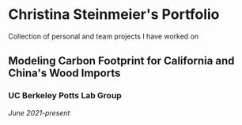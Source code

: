# **Christina Steinmeier's Portfolio**
Collection of personal and team projects I have worked on
## Modeling Carbon Footprint for California and China's Wood Imports
### **UC Berkeley Potts Lab Group** 
*June 2021-present*

